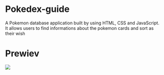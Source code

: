 # Pokedex-guide

A Pokemon database application built by using HTML, CSS and JavaScript. It allows users to find informations about the pokemon cards and sort as their wish

# Prewiev

![](./screen-gif.gif)


